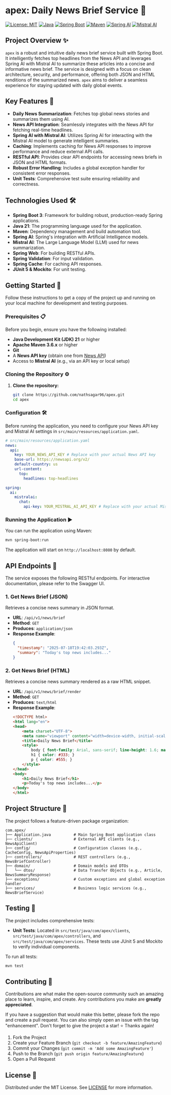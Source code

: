 # apex: Daily News Brief Service 🚀

[![License: MIT](https://img.shields.io/badge/License-MIT-yellow.svg)](https://opensource.org/licenses/MIT)
[![Java](https://img.shields.io/badge/Java-21-blue.svg?logo=openjdk&logoColor=white)](https://openjdk.java.net/projects/jdk/21/)
[![Spring Boot](https://img.shields.io/badge/Spring_Boot-3.x-green.svg?logo=spring&logoColor=white)](https://spring.io/projects/spring-boot)
[![Maven](https://img.shields.io/badge/Maven-3.x-red.svg?logo=apache-maven&logoColor=white)](https://maven.apache.org/)
[![Spring AI](https://img.shields.io/badge/Spring_AI-1.x-blue.svg?logo=spring&logoColor=white)](https://spring.io/projects/spring-ai)
[![Mistral AI](https://img.shields.io/badge/Mistral_AI-x.x-orange.svg?logo=spring&logoColor=white)](https://mistral.ai/)

## Project Overview ✨

`apex` is a robust and intuitive daily news brief service built with Spring Boot. It intelligently fetches top headlines
from the News API and leverages Spring AI with Mistral AI to summarize these articles into a concise and informative
news brief. The service is designed with a focus on clean architecture, security, and performance, offering both JSON
and HTML renditions of the summarized news. `apex` aims to deliver a seamless experience for staying updated with daily
global events.

## Key Features 🚀

* **Daily News Summarization**: Fetches top global news stories and summarizes them using AI.
* **News API Integration**: Seamlessly integrates with the News API for fetching real-time headlines.
* **Spring AI with Mistral AI**: Utilizes Spring AI for interacting with the Mistral AI model to generate intelligent
  summaries.
* **Caching**: Implements caching for News API responses to improve performance and reduce external API calls.
* **RESTful API**: Provides clear API endpoints for accessing news briefs in JSON and HTML formats.
* **Robust Error Handling**: Includes a global exception handler for consistent error responses.
* **Unit Tests**: Comprehensive test suite ensuring reliability and correctness.

## Technologies Used 🛠️

* **Spring Boot 3**: Framework for building robust, production-ready Spring applications.
* **Java 21**: The programming language used for the application.
* **Maven**: Dependency management and build automation tool.
* **Spring AI**: Spring's integration with Artificial Intelligence models.
* **Mistral AI**: The Large Language Model (LLM) used for news summarization.
* **Spring Web**: For building RESTful APIs.
* **Spring Validation**: For input validation.
* **Spring Cache**: For caching API responses.
* **JUnit 5 & Mockito**: For unit testing.

## Getting Started 🏁

Follow these instructions to get a copy of the project up and running on your local machine for development and testing
purposes.

### Prerequisites 📋

Before you begin, ensure you have the following installed:

* **Java Development Kit (JDK) 21** or higher
* **Apache Maven 3.6.x** or higher
* **Git**
* A **News API key** (obtain one from [News API](https://newsapi.org/))
* Access to **Mistral AI** (e.g., via an API key or local setup)

### Cloning the Repository ⚙️

1. **Clone the repository:**
   ```bash
   git clone https://github.com/nathsagar96/apex.git
   cd apex
   ```

### Configuration 🛠️

Before running the application, you need to configure your News API key and Mistral AI settings in
`src/main/resources/application.yaml`.

```yaml
# src/main/resources/application.yaml
news:
  api:
    key: YOUR_NEWS_API_KEY # Replace with your actual News API key
    base-url: https://newsapi.org/v2/
    default-country: us
    url-content:
      top:
        headlines: top-headlines

spring:
  ai:
    mistralai:
      chat:
        api-key: YOUR_MISTRAL_AI_API_KEY # Replace with your actual Mistral AI API key
```

### Running the Application ▶️

You can run the application using Maven:

```bash
mvn spring-boot:run
```

The application will start on `http://localhost:8080` by default.

## API Endpoints 📖

The service exposes the following RESTful endpoints. For interactive documentation, please refer to the Swagger UI.

### 1. Get News Brief (JSON)

Retrieves a concise news summary in JSON format.

* **URL**: `/api/v1/news/brief`
* **Method**: `GET`
* **Produces**: `application/json`
* **Response Example**:
  ```json
  {
    "timestamp": "2025-07-18T19:42:03.293Z",
    "summary": "Today's top news includes..."
  }
  ```

### 2. Get News Brief (HTML)

Retrieves a concise news summary rendered as a raw HTML snippet.

* **URL**: `/api/v1/news/brief/render`
* **Method**: `GET`
* **Produces**: `text/html`
* **Response Example**:
  ```html
  <!DOCTYPE html>
  <html lang="en">
  <head>
      <meta charset="UTF-8">
      <meta name="viewport" content="width=device-width, initial-scale=1.0">
      <title>Daily News Brief</title>
      <style>
          body { font-family: Arial, sans-serif; line-height: 1.6; margin: 20px; }
          h1 { color: #333; }
          p { color: #555; }
      </style>
  </head>
  <body>
      <h1>Daily News Brief</h1>
      <p>Today's top news includes...</p>
  </body>
  </html>
  ```

## Project Structure 📂

The project follows a feature-driven package organization:

```
com.apex/
├── Application.java          # Main Spring Boot application class
├── clients/                  # External API clients (e.g., NewsApiClient)
├── config/                   # Configuration classes (e.g., CacheConfig, NewsApiProperties)
├── controllers/              # REST controllers (e.g., NewsBriefController)
├── domain/                   # Domain models and DTOs
│   └── dtos/                 # Data Transfer Objects (e.g., Article, NewsSummaryResponse)
├── exceptions/               # Custom exceptions and global exception handler
├── services/                 # Business logic services (e.g., NewsBriefService)
```

## Testing 🧪

The project includes comprehensive tests:

* **Unit Tests**: Located in `src/test/java/com/apex/clients`, `src/test/java/com/apex/controllers`, and
  `src/test/java/com/apex/services`. These tests use JUnit 5 and Mockito to verify individual components.

To run all tests:

```bash
mvn test
```

## Contributing 🤝

Contributions are what make the open-source community such an amazing place to learn, inspire, and create. Any
contributions you make are **greatly appreciated**.

If you have a suggestion that would make this better, please fork the repo and create a pull request. You can also
simply open an issue with the tag "enhancement".
Don't forget to give the project a star! ⭐ Thanks again!

1. Fork the Project
2. Create your Feature Branch (`git checkout -b feature/AmazingFeature`)
3. Commit your Changes (`git commit -m 'Add some AmazingFeature'`)
4. Push to the Branch (`git push origin feature/AmazingFeature`)
5. Open a Pull Request

## License 📄

Distributed under the MIT License. See [LICENSE](LICENSE) for more information.